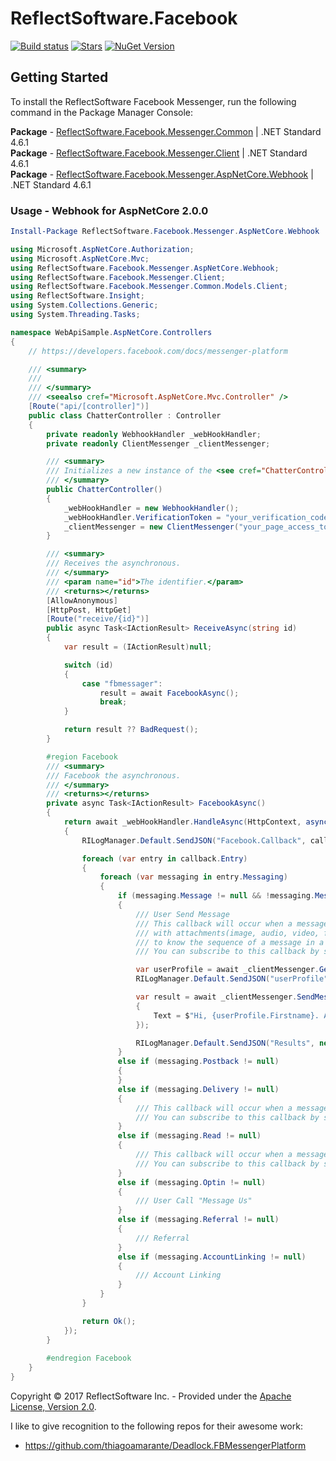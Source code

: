 # ReflectSoftware.Facebook

[![Build status](https://ci.appveyor.com/api/projects/status/0ftxpw3dne25ncra?svg=true)](https://ci.appveyor.com/project/reflectsoftware/reflectsoftware-facebook)
[![Stars](https://img.shields.io/github/stars/reflectsoftware/reflectsoftware-facebook.svg)](https://github.com/reflectsoftware/reflectsoftware-facebook/stargazers) 
[![NuGet Version](http://img.shields.io/nuget/v/Reflectsoftware.Facebook.Messenger.AspNetCore.Webhook.svg?style=flat)](https://www.nuget.org/packages/ReflectSoftware.Facebook.Messenger.AspNetCore.Webhook/)


## Getting Started

To install the ReflectSoftware Facebook Messenger, run the following command in the Package Manager Console:


**Package** - [ReflectSoftware.Facebook.Messenger.Common](https://www.nuget.org/packages/ReflectSoftware.Facebook.Messenger.Common/) | .NET Standard 4.6.1  
**Package** - [ReflectSoftware.Facebook.Messenger.Client](https://www.nuget.org/packages/ReflectSoftware.Facebook.Messenger.Client/) | .NET Standard 4.6.1  
**Package** - [ReflectSoftware.Facebook.Messenger.AspNetCore.Webhook](https://www.nuget.org/packages/ReflectSoftware.Facebook.Messenger.AspNetCore.Webhook/) | .NET Standard 4.6.1  



### Usage - Webhook for AspNetCore 2.0.0

```powershell
Install-Package ReflectSoftware.Facebook.Messenger.AspNetCore.Webhook
```


```csharp
using Microsoft.AspNetCore.Authorization;
using Microsoft.AspNetCore.Mvc;
using ReflectSoftware.Facebook.Messenger.AspNetCore.Webhook;
using ReflectSoftware.Facebook.Messenger.Client;
using ReflectSoftware.Facebook.Messenger.Common.Models.Client;
using ReflectSoftware.Insight;
using System.Collections.Generic;
using System.Threading.Tasks;

namespace WebApiSample.AspNetCore.Controllers
{
    // https://developers.facebook.com/docs/messenger-platform

    /// <summary>
    /// 
    /// </summary>
    /// <seealso cref="Microsoft.AspNetCore.Mvc.Controller" />
    [Route("api/[controller]")]
    public class ChatterController : Controller
    {
        private readonly WebhookHandler _webHookHandler;
        private readonly ClientMessenger _clientMessenger;       

        /// <summary>
        /// Initializes a new instance of the <see cref="ChatterController"/> class.
        /// </summary>
        public ChatterController()
        {
            _webHookHandler = new WebhookHandler();
            _webHookHandler.VerificationToken = "your_verification_code";
            _clientMessenger = new ClientMessenger("your_page_access_token");
        }

        /// <summary>
        /// Receives the asynchronous.
        /// </summary>
        /// <param name="id">The identifier.</param>
        /// <returns></returns>
        [AllowAnonymous]
        [HttpPost, HttpGet]
        [Route("receive/{id}")]
        public async Task<IActionResult> ReceiveAsync(string id)
        {
            var result = (IActionResult)null;

            switch (id)
            {
                case "fbmessager":
                    result = await FacebookAsync();
                    break;
            }

            return result ?? BadRequest();
        }

        #region Facebook
        /// <summary>
        /// Facebook the asynchronous.
        /// </summary>
        /// <returns></returns>
        private async Task<IActionResult> FacebookAsync()
        {
            return await _webHookHandler.HandleAsync(HttpContext, async (callback) =>
            {
                RILogManager.Default.SendJSON("Facebook.Callback", callback);

                foreach (var entry in callback.Entry)
                {
                    foreach (var messaging in entry.Messaging)
                    {
                        if (messaging.Message != null && !messaging.Message.IsEcho)
                        {
                            /// User Send Message
                            /// This callback will occur when a message has been sent to your page.You may receive text messages or messages 
                            /// with attachments(image, audio, video, file or location).Callbacks contain a seq number which can be used 
                            /// to know the sequence of a message in a conversation. Messages are always sent in order.
                            /// You can subscribe to this callback by selecting the message field when setting up your webhook.

                            var userProfile = await _clientMessenger.GetUserProfileAsync(messaging.Sender.Id);
                            RILogManager.Default.SendJSON("userProfile", userProfile);

                            var result = await _clientMessenger.SendMessageAsync(messaging.Sender.Id, new TextMessage
                            {
                                Text = $"Hi, {userProfile.Firstname}. An agent will respond to your question shortly."
                            });

                            RILogManager.Default.SendJSON("Results", new[] { result });
                        }
                        else if (messaging.Postback != null)
                        {
                        }
                        else if (messaging.Delivery != null)
                        {
                            /// This callback will occur when a message a page has sent has been delivered.
                            /// You can subscribe to this callback by selecting the message_deliveries field when setting up your webhook.
                        }
                        else if (messaging.Read != null)
                        {
                            /// This callback will occur when a message a page has sent has been read by the user.
                            /// You can subscribe to this callback by selecting the message_reads field when setting up your webhook.
                        }
                        else if (messaging.Optin != null)
                        {
                            /// User Call "Message Us" 
                        }
                        else if (messaging.Referral != null)
                        {
                            /// Referral
                        }
                        else if (messaging.AccountLinking != null)
                        {
                            /// Account Linking
                        }
                    }
                }

                return Ok();
            });
        }
              
        #endregion Facebook
    }
}
```



Copyright &copy; 2017 ReflectSoftware Inc. - Provided under the [Apache License, Version 2.0](http://apache.org/licenses/LICENSE-2.0.html).

I like to give recognition to the following repos for their awesome work: 

* https://github.com/thiagoamarante/Deadlock.FBMessengerPlatform
